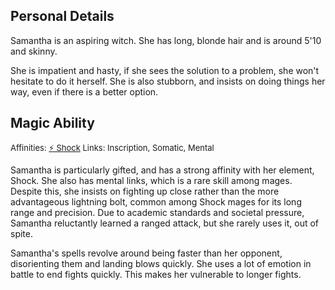 ## Personal Details
Samantha is an aspiring witch. She has long, blonde hair and is around 5'10 and skinny.

She is impatient and hasty, if she sees the solution to a problem, she won't hesitate to do it herself. She is also stubborn, and insists on doing things her way, even if there is a better option.

## Magic Ability
<font size=2>Affinities: [⚡️ Shock](<Magic/Elements/⚡️ Shock.md>)  </font>
<font size=2>Links: Inscription, Somatic, Mental  </font>

Samantha is particularly gifted, and has a strong affinity with her element, Shock. She also has mental links, which is a rare skill among mages. Despite this, she insists on fighting up close rather than the more advantageous lightning bolt, common among Shock mages for its long range and precision. Due to academic standards and societal pressure, Samantha reluctantly learned a ranged attack, but she rarely uses it, out of spite. 

Samantha's spells revolve around being faster than her opponent, disorienting them and landing blows quickly. She uses a lot of emotion in battle to end fights quickly. This makes her vulnerable to longer fights.